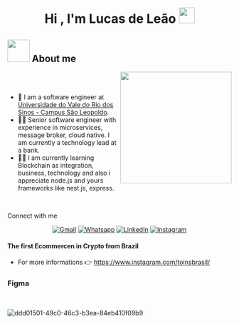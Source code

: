 <h1 align="center">Hi , I'm Lucas de Leão <img src="https://media.giphy.com/media/hvRJCLFzcasrR4ia7z/giphy.gif" width="35"></h1>
	
## <picture><img src = "https://github.com/7oSkaaa/7oSkaaa/blob/main/Images/about_me.gif?raw=true" width = 50px></picture> About me

<picture> <img align="right" src="https://github.com/7oSkaaa/7oSkaaa/blob/main/Images/Right_Side.gif?raw=true" width = 250px></picture>

<br><br>

- :school: I am a software engineer at [Universidade do Vale do Rio dos Sinos - Campus São Leopoldo](https://www.unisinos.br/).
- :technologist: Senior software engineer with experience in microservices, message broker, cloud native. I am currently a technology lead at a bank.
- :student: I am currently learning Blockchain as integration, business, technology and also i appreciate node.js and yours frameworks like nest.js, express.
<br>

Connect with me
<p align="center">
	<a href="mailto:deleaolucas@gmial.com"><img img src="https://img.shields.io/badge/gmail-%23EA4335.svg?style=plastic&logo=gmail&logoColor=white" alt="Gmail"/></a>
	<a href="https://wa.me/5551999310064"><img src="https://img.shields.io/badge/whatsapp-%2325D366.svg?style=plastic&logo=whatsapp&logoColor=white" alt="Whatsapp"/></a>
	<a href="https://www.linkedin.com/in/lucas-de-le%C3%A3o-999a73156/"><img src="https://img.shields.io/badge/linkedin-%230A66C2.svg?style=plastic&logo=linkedin&logoColor=white" alt="LinkedIn"/></a>
	<a href="https://www.instagram.com/schilling_leao/"><img src="https://img.shields.io/badge/instagram-%23E4405F.svg?style=plastic&logo=instagram&logoColor=white" alt="Instagram"/></a>
</p>

#### The first Ecommercen in Crypto from Brazil 

- For more informations  :point_right: https://www.instagram.com/toinsbrasil/ 


### Figma
</br>

![ddd01501-49c0-46c3-b3ea-84eb410f09b9](https://github.com/armlockvoador/armlockvoador/assets/36285351/bd0f07a8-2444-43d1-8987-9c47e1261b22)









